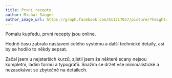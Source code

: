 ```yaml
---
title: První recepty
author: Michal Sänger
author_image_url: https://graph.facebook.com/611217057/picture/?height=200&width=200
---
```


Pomalu kupředu, první recepty jsou online.

<!--truncate-->

Hodně času zabralo nastavení celého systému a další technické detaily, asi by se hodilo to někdy sepsat.

Začal jsem u nejstarších kurzů, zjistil jsem že některé scany nejsou kompletní, ladím formu a typografii.
Snažím se držet vše minimalistické a nezasekávat se zbytečně na detailech.
